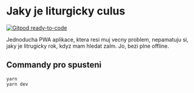 # Jaky je liturgicky culus

[![Gitpod ready-to-code](https://img.shields.io/badge/Gitpod-ready--to--code-blue?logo=gitpod)](https://gitpod.io/#https://github.com/petrkucerak/jaky-cyklus)

Jednoducha PWA aplikace, ktera resi muj vecny problem, nepamatuju si, jaky je litrugicky rok, kdyz mam hledat zalm. Jo, bezi plne offline.

## Commandy pro spusteni

```
yarn
yarn dev
```
